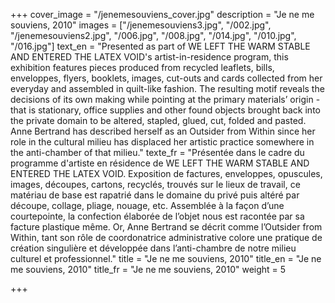 +++
cover_image = "/jenemesouviens_cover.jpg"
description = "Je ne me souviens, 2010"
images = ["/jenemesouviens3.jpg", "/002.jpg", "/jenemesouviens2.jpg", "/006.jpg", "/008.jpg", "/014.jpg", "/010.jpg", "/016.jpg"]
text_en = "Presented as part of WE LEFT THE WARM STABLE AND ENTERED THE LATEX VOID's artist-in-residence program, this exhibition features pieces produced from recycled leaflets, bills, enveloppes, flyers, booklets, images, cut-outs and cards collected from her everyday and assembled in quilt-like fashion. The resulting motif reveals the decisions of its own making while pointing at the primary materials’ origin - that is stationary, office supplies and other found objects brought back into the private domain to be altered, stapled, glued, cut, folded and pasted. Anne Bertrand has described herself as an Outsider from Within since her role in the cultural milieu has displaced her artistic practice somewhere in the anti-chamber of that milieu."
texte_fr = "Présentée dans le cadre du programme d'artiste en résidence de WE LEFT THE WARM STABLE AND ENTERED THE LATEX VOID. Exposition de factures, enveloppes, opuscules, images, découpes, cartons, recyclés, trouvés sur le lieux de travail, ce matériau de base est rapatrié dans le domaine du privé puis altéré par découpe, collage, pliage, nouage, etc. Assemblée à la façon d’une courtepointe, la confection élaborée de l’objet nous est racontée par sa facture plastique même. Or, Anne Bertrand se décrit comme l’Outsider from Within, tant son rôle de coordonatrice administrative colore une pratique de création singulière et développée dans l’anti-chambre de notre milieu culturel et professionnel."
title = "Je ne me souviens, 2010"
title_en = "Je ne me souviens, 2010"
title_fr = "Je ne me souviens, 2010"
weight = 5

+++
